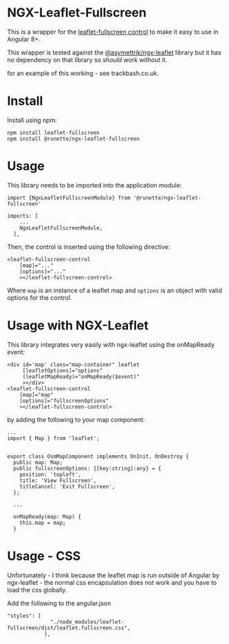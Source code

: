 # NGX-Leaflet-Fullscreen

This is a wrapper for the [leaflet-fullscreen control](https://github.com/Leaflet/Leaflet.fullscreen) to make it easy to use in Angular 8+.

This wrapper is tested against the [@asymettrik/ngx-leaflet](https://github.com/Asymmetrik/ngx-leaflet) library but it has no dependency on that library so *should* work without it.

for an example of this working - see trackbash.co.uk.

# Install

Install using npm:

```
npm install leaflet-fullscreen
npm install @runette/ngx-leaflet-fullscreen
```

# Usage

This library needs to be imported into the application module:

```
import {NgxLeafletFullscreenModule} from '@runette/ngx-leaflet-fullscreen'

imports: [
    ...
    NgxLeafletFullscreenModule,
  ],
```

Then, the control is inserted using the following directive:

```
<leaflet-fullscreen-control 
    [map]="..."
    [options]="..."
    ></leaflet-fullscreen-control>
```

Where `map` is an instance of a leaflet map and `options` is an object with valid options for the control.

# Usage with NGX-Leaflet

This library integrates very easily with ngx-leaflet using the onMapReady event:

```
<div id='map' class="map-container" leaflet
     [leafletOptions]="options"
     (leafletMapReady)="onMapReady($event)"
     ></div>
<leaflet-fullscreen-control 
    [map]="map"
    [options]="fullscreenOptions"
    ></leaflet-fullscreen-control>
```
by adding the following to your map component:

```
...
import { Map } from 'leaflet';


export class OsmMapComponent implements OnInit, OnDestroy {
  public map: Map;
  public fullscreenOptions: {[key:string]:any} = {
    position: 'topleft',
    title: 'View Fullscreen',
    titleCancel: 'Exit Fullscreen',
  };
  
  ...
  
  onMapReady(map: Map) {
    this.map = map;
  }
```

# Usage - CSS

Unfortunately - I think because the leaflet map is run outside of Angular by ngx-leaflet - the normal css encapsulation does not work and you have to load the css globally.

Add the following to the angular.json 

```
"styles": [
              "./node_modules/leaflet-fullscreen/dist/leaflet.fullscreen.css",
            ],
```
